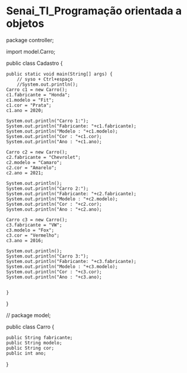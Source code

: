# Senai_TI_Programação orientada a objetos
package controller;

import model.Carro;

public class Cadastro {

	public static void main(String[] args) {
		// syso + Ctrl+espaço
		//System.out.println();
	Carro c1 = new Carro();
	c1.fabricante = "Honda";
	c1.modelo = "Fit";
	c1.cor = "Prata";
	c1.ano = 2020;
	
	System.out.println("Carro 1:");
	System.out.println("Fabricante: "+c1.fabricante);
	System.out.println("Modelo : "+c1.modelo);
	System.out.println("Cor : "+c1.cor);
	System.out.println("Ano : "+c1.ano);
	
	Carro c2 = new Carro();
	c2.fabricante = "Chevrolet";
	c2.modelo = "Camaro";
	c2.cor = "Amarelo";
	c2.ano = 2021;
	
	System.out.println();
	System.out.println("Carro 2:");
	System.out.println("Fabricante: "+c2.fabricante);
	System.out.println("Modelo : "+c2.modelo);
	System.out.println("Cor : "+c2.cor);
	System.out.println("Ano : "+c2.ano);
	
	Carro c3 = new Carro();
	c3.fabricante = "VW";
	c3.modelo = "Fox";
	c3.cor = "Vermelho";
	c3.ano = 2016;
	
	System.out.println();
	System.out.println("Carro 3:");
	System.out.println("Fabricante: "+c3.fabricante);
	System.out.println("Modelo : "+c3.modelo);
	System.out.println("Cor : "+c3.cor);
	System.out.println("Ano : "+c3.ano);
	

	}

}

//
package model;

public class Carro {

	public String fabricante;
	public String modelo;
	public String cor;
	public int ano;
}
